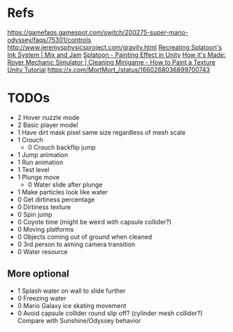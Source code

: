 ﻿# Refs
https://gamefaqs.gamespot.com/switch/200275-super-mario-odyssey/faqs/75301/controls
http://www.jeremysphysicsproject.com/gravity.html
[Recreating Splatoon's Ink System | Mix and Jam](https://www.youtube.com/watch?v=FR618z5xEiM)
[Splatoon - Painting Effect in Unity](https://www.youtube.com/watch?v=YUWfHX_ZNCw)
[How it's Made: Rover Mechanic Simulator | Cleaning Minigame - How to Paint a Texture Unity Tutorial](https://www.youtube.com/watch?v=Xss4__kgYiY)
https://x.com/MortMort_/status/1660268036899700743
# TODOs
- 2 Hover nuzzle mode
- 2 Basic player model
- 1 Have dirt mask pixel same size regardless of mesh scale
- 1 Crouch
	- 0 Crouch backflip jump
- 1 Jump animation
- 1 Run animation
- 1 Test level
- 1 Plunge move
	- 0 Water slide after plunge
- 1 Make particles look like water
- 0 Get dirtiness percentage
- 0 Dirtiness texture
- 0 Spin jump
- 0 Coyote time (might be weird with capsule collider?)
- 0 Moving platforms
- 0 Objects coming out of ground when cleaned
- 0 3rd person to aiming camera transition
- 0 Water resource

## More optional
- 1 Splash water on wall to slide further
- 0 Freezing water
- 0 Mario Galaxy ice skating movement
- 0 Avoid capsule collider round slip off? (cylinder mesh collider?) Compare with Sunshine/Odyssey behavior